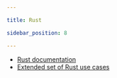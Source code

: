 ```yaml
---

title: Rust

sidebar_position: 8

---
```




* [Rust documentation](https://docs.rs/z3-sys/latest/z3_sys/)
* [Extended set of Rust use cases](https://microsoft.github.io/z3guide/static/doc/z3_rust_guide.pdf)
